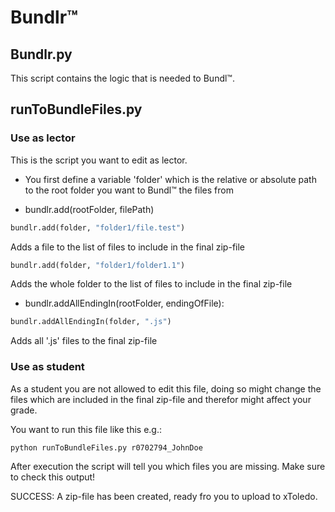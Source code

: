 # Bundlr™

## Bundlr.py
This script contains the logic that is needed to Bundl™.

## runToBundleFiles.py

### Use as lector
This is the script you want to edit as lector.
- You first define a variable 'folder' which is the relative or absolute path to the root folder you want to Bundl™ the files from
* bundlr.add(rootFolder, filePath)
```python
bundlr.add(folder, "folder1/file.test")
```
Adds a file to the list of files to include in the final zip-file

```python
bundlr.add(folder, "folder1/folder1.1")
```
Adds the whole folder to the list of files to include in the final zip-file

* bundlr.addAllEndingIn(rootFolder, endingOfFile):
```python
bundlr.addAllEndingIn(folder, ".js")
```
Adds all '.js' files to the final zip-file

### Use as student
As a student you are not allowed to edit this file, doing so might change the files which are included in the final zip-file and therefor might affect your grade.

You want to run this file like this e.g.:
```python
python runToBundleFiles.py r0702794_JohnDoe
```

After execution the script will tell you which files you are missing. Make sure to check this output!

SUCCESS: A zip-file has been created, ready fro you to upload to xToledo.